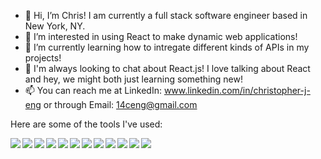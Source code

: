 - 👋 Hi, I’m Chris! I am currently a full stack software engineer based in New York, NY.
- 👀 I’m interested in using React to make dynamic web applications!
- 🌱 I’m currently learning how to intregate different kinds of APIs in my projects!
- 💞️ I'm always looking to chat about React.js! I love talking about React and hey, we might both just learning something new!
- 📫 You can reach me at LinkedIn: www.linkedin.com/in/christopher-j-eng or through Email: 14ceng@gmail.com

Here are some of the tools I've used:

<img align="left" img src="https://img.icons8.com/color/48/000000/javascript--v1.png"/>
<img align="left" img src="https://img.icons8.com/color/48/000000/html-5--v1.png"/>
<img align="left" img src="https://img.icons8.com/color/48/000000/css3.png"/>
<img align="left" img src="https://img.icons8.com/color/48/000000/react-native.png"/>
<img align="left" img src="https://img.icons8.com/color/48/000000/redux.png"/>
<img align="left" img src="https://img.icons8.com/color/48/000000/nodejs.png"/>
<img align="left" img src="https://img.icons8.com/color/48/000000/git.png"/>
<img align="left" img src="https://img.icons8.com/color-glass/48/000000/github.png"/>
<img align="left" img src="https://img.icons8.com/color/48/000000/heroku.png"/>
<img align="left" img src="https://img.icons8.com/color/48/000000/postgreesql.png"/>
<img align="left" img src="https://img.icons8.com/color/48/000000/webpack.png"/>
<img align="left" img src="https://img.icons8.com/color/48/000000/google-firebase-console.png"/>

<!---
TooWindy/TooWindy is a ✨ special ✨ repository because its `README.md` (this file) appears on your GitHub profile.
You can click the Preview link to take a look at your changes.
--->
